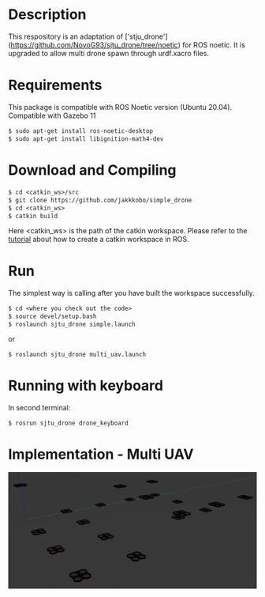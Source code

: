 # Description #

This respository is an adaptation of ['stju_drone'] (https://github.com/NovoG93/sjtu_drone/tree/noetic) for ROS noetic. It is upgraded to allow multi drone spawn through urdf.xacro files.

# Requirements #
This package is compatible with ROS Noetic version (Ubuntu 20.04). Compatible with Gazebo 11
```
$ sudo apt-get install ros-noetic-desktop
$ sudo apt-get install libignition-math4-dev
```
# Download and Compiling #
```
$ cd <catkin_ws>/src
$ git clone https://github.com/jakkkobo/simple_drone
$ cd <catkin_ws>
$ catkin build
```

Here <catkin_ws> is the path of the catkin workspace. Please refer to the [tutorial](http://wiki.ros.org/ROS/Tutorials) about how to create a catkin workspace in ROS.

# Run
The simplest way is calling after you have built the workspace successfully.

```
$ cd <where you check out the code>
$ source devel/setup.bash
$ roslaunch sjtu_drone simple.launch
```
or
```
$ roslaunch sjtu_drone multi_uav.launch
```
# Running with keyboard
In second terminal:

```
$ rosrun sjtu_drone drone_keyboard
```
# Implementation - Multi UAV

![](https://github.com/jakkkobo/simple_drone/blob/master/multi_uav.png)


